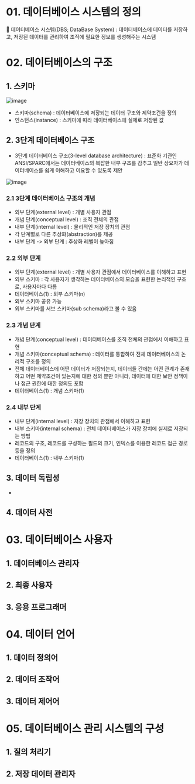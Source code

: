 # 01. 데이터베이스 시스템의 정의
🚀 데이터베이스 시스템(DBS; DataBase System) : 데이터베이스에 데이터를 저장하고, 저장된 데이터를 관리하여 조직에 필요한 정보를 생성해주는 시스템

# 02. 데이터베이스의 구조

## 1. 스키마
![image](https://user-images.githubusercontent.com/61977260/194227914-c3eb523a-1008-4148-b52f-ee480c68042b.png)

* 스키마(schema) : 데이터베이스에 저장되는 데이터 구조와 제약조건을 정의
* 인스턴스(instance) : 스키마에 따라 데이터베이스에 실제로 저장된 값

## 2. 3단계 데이터베이스 구조
* 3단계 데이터베이스 구조(3-level database architecture) : 표준화 기관인 ANSI/SPARC에서는 데이터베이스의 복잡한 내부 구조를 감추고 일반 상요자가 데이터베이스를 쉽게 이해하고 이요할 수 있도록 제안

![image](https://user-images.githubusercontent.com/61977260/194230742-12b1cff7-d362-428f-b0de-1154c9d749e8.png)

### 2.1 3단계 데이터베이스 구조의 개념
* 외부 단계(external level) : 개별 사용자 관점
* 개념 단계(conceptual level) : 조직 전체의 관점
* 내부 단계(internal level) : 물리적인 저장 장치의 관점
* 각 단계별로 다른 추상화(abstraction)를 제공
* 내부 단계 -> 외부 단계 : 추상화 레벨이 높아짐

### 2.2 외부 단계
* 외부 단계(external level) : 개별 사용자 관점에서 데이터베이스를 이해하고 표현
* 외부 스키마 : 각 사용자가 생각하는 데이터베이스의 모습을 표현한 논리적인 구조로, 사용자마다 다름
* 데이터베이스(1) : 외부 스키마(n)
* 외부 스키마 공유 가능
* 외부 스키마를 서브 스키마(sub schema)라고 볼 수 있음

### 2.3 개념 단계
* 개념 단계(conceptual level) : 데이터베이스를 조직 전체의 관점에서 이해하고 표현
* 개념 스키마(conceptual schema) : 데이터를 통합하여 전체 데이터베이스의 논리적 구조를 정의 
* 전체 데이터베이스에 어떤 데이터가 저장되는지, 데이터들 간에는 어떤 관계가 존재하고 어떤 제약조건이 있는지에 대한 정의 뿐만 아니라, 데이터에 대한 보안 정책이나 접근 권한에 대한 정의도 포함
* 데이터베이스(1) : 개념 스키마(1)

### 2.4 내부 단계
* 내부 단계(internal level) : 저장 장치의 관점에서 이해하고 표현
* 내부 스키마(internal schema) : 전체 데이터베이스가 저장 장치에 실제로 저장되는 방법
* 레코드의 구조, 레코드를 구성하는 필드의 크기, 인덱스를 이용한 레코드 접근 경로 등을 정의
* 데이터베이스(1) : 내부 스키마(1)

## 3. 데이터 독립성
* 
## 4. 데이터 사전

# 03. 데이터베이스 사용자
## 1. 데이터베이스 관리자
## 2. 최종 사용자
## 3. 응용 프로그래머

# 04. 데이터 언어
## 1. 데이터 정의어
## 2. 데이터 조작어
## 3. 데이터 제어어

# 05. 데이터베이스 관리 시스템의 구성
## 1. 질의 처리기
## 2. 저장 데이터 관리자
